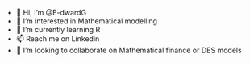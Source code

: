 - 👋 Hi, I’m @E-dwardG
- 👀 I’m interested in Mathematical modelling
- 🌱 I’m currently learning R
- 📫 Reach me on Linkedin
- 💞️ I’m looking to collaborate on Mathematical finance or DES models

<!---
E-dwardG/E-dwardG is a ✨ special ✨ repository because its `README.md` (this file) appears on your GitHub profile.
You can click the Preview link to take a look at your changes.
--->
